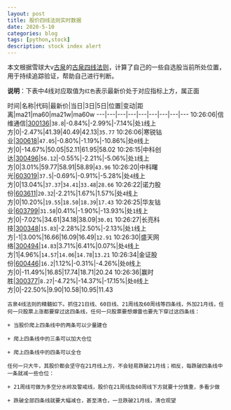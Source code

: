 ```yaml
---
layout: post
title: 股价四线法则实时数据
date: 2020-5-10
categories: blog
tags: [python,stock]
description: stock index alert
---
```



本文根据雪球大v[古泉](https://xueqiu.com/u/7148646888)的[古泉四线法则](https://xueqiu.com/7148646888/130498192)，计算了自己的一些自选股当前所处位置，用于持续追踪验证，帮助自己进行判断。

**说明**：下表中4线对应取值为`红色`表示最新价处于对应指标上方，属正面

时间|名称|代码|最新价|当日|3日|5日|位置|变动|距离|ma21|ma60|ma21w|ma60w
---|---|---|---|---|---|---|---|---
10:26:06|信维通信|[300136](https://xueqiu.com/S/SZ300136)|`38.8`|-0.84%|-2.99%|-7.14%|处`1`线上方|0|-2.47%|41.39|40.49|42.13|`35.77`
10:26:06|寒锐钴业|[300618](https://xueqiu.com/S/SZ300618)|`47.05`|-0.80%|-1.19%|-10.86%|处`0`线上方|0|-14.67%|50.05|52.11|61.95|58.02
10:26:15|中科创达|[300496](https://xueqiu.com/S/SZ300496)|`56.12`|-0.55%|-2.21%|-5.06%|处`1`线上方|0|3.01%|59.77|58.91|58.89|`43.96`
10:26:20|中科曙光|[603019](https://xueqiu.com/S/SH603019)|`37.5`|-0.69%|-0.91%|-5.28%|处`4`线上方|0|13.04%|`37.37`|`34.41`|`33.48`|`28.66`
10:26:22|诺力股份|[603611](https://xueqiu.com/S/SH603611)|`20.32`|-2.21%|1.67%|1.57%|处`4`线上方|0|10.20%|`19.55`|`18.50`|`18.39`|`17.43`
10:26:25|华友钴业|[603799](https://xueqiu.com/S/SH603799)|`31.58`|0.41%|-1.90%|-13.93%|处`1`线上方|0|-7.02%|34.61|34.18|38.09|`30.01`
10:26:27|长亮科技|[300348](https://xueqiu.com/S/SZ300348)|`15.83`|-2.28%|2.50%|-2.13%|处`1`线上方|-1|3.00%|16.66|16.09|16.49|`12.91`
10:26:30|盛天网络|[300494](https://xueqiu.com/S/SZ300494)|`14.83`|3.71%|6.41%|0.07%|处`4`线上方|1|4.96%|`14.57`|`14.06`|`14.78`|`13.21`
10:26:34|金证股份|[600446](https://xueqiu.com/S/SH600446)|`16.2`|1.12%|-0.31%|-4.26%|处`0`线上方|0|-11.49%|16.85|17.74|18.71|20.24
10:26:36|赢时胜|[300377](https://xueqiu.com/S/SZ300377)|`8.27`|-4.72%|-14.37%|-17.15%|处`0`线上方|0|-22.50%|9.90|10.58|10.95|11.43

```
古泉4线法则的精髓如下。抓住21日线、60日线、21周线及60周线等四条线，外加21月线，任何一只股票上涨都要穿过这四条线，任何一只股票要想爆雷也要先下穿过这四条线：

+ 当股价爬上四条线中的两条可以少量建仓

+ 爬上四条线中的三条可以加大仓位

+ 爬上四条线中的四条可以全仓

任何一只大牛，其股价都会坚守在21月线上方，不会轻易跌破21月线；相反，每跌破四条线中一条就减一些仓位：

+ 21周线可做为多空分水岭及警戒线，股价在21周线及60周线下方就要十分慎重，多看少做

+ 跌破全部四条线就要大幅减仓，甚至清仓，一旦跌破21月线，清仓观望
```